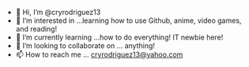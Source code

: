 - 👋 Hi, I’m @cryrodriguez13
- 👀 I’m interested in ...learning how to use Github, anime, video games, and reading!
- 🌱 I’m currently learning ...how to do everything! IT newbie here!
- 💞️ I’m looking to collaborate on ... anything!
- 📫 How to reach me ... cryrodriguez13@yahoo.com 

<!---
cryrodriguez13/cryrodriguez13 is a ✨ special ✨ repository because its `README.md` (this file) appears on your GitHub profile.
You can click the Preview link to take a look at your changes.
--->
